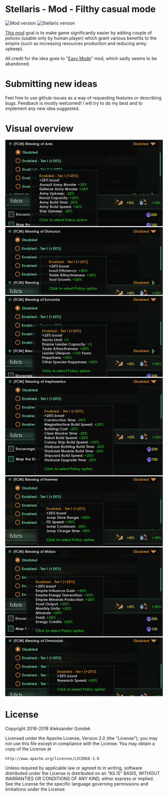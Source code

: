 Stellaris - Mod - Filthy casual mode
===
![Mod version](https://img.shields.io/badge/version-3.0.1-brightgreen.svg)
![Stellaris version](https://img.shields.io/badge/stellaris--version-2.1.*-blue.svg)

[This mod](http://steamcommunity.com/sharedfiles/filedetails/?id=741819051) goal is to make game significantly easier by adding couple of polices (usable only by human player) which grant various benefits to the empire (such as increasing resources production and reducing army upkeep).

All credit for the idea goes to "[Easy Mode](https://steamcommunity.com/sharedfiles/filedetails/?id=682268089)" mod, which sadly seems to be abandoned.

Submitting new ideas
===
Feel free to use github-issues as a way of requesting features or describing bugs. Feedback is mostly welcomed!
I will try to do my best and to implement any new idea suggested.

Visual overview
===

![Screenshot](/assets/screenshot-ares.png)
![Screenshot](/assets/screenshot-dionysus.png)
![Screenshot](/assets/screenshot-eunomia.png)
![Screenshot](/assets/screenshot-hephaestus.png)
![Screenshot](/assets/screenshot-hermes.png)
![Screenshot](/assets/screenshot-midas.png)
![Screenshot](/assets/screenshot-omnissiah.png)

License
===
Copyright 2016-2018 Aleksander Gondek

Licensed under the Apache License, Version 2.0 (the "License");
you may not use this file except in compliance with the License.
You may obtain a copy of the License at

    http://www.apache.org/licenses/LICENSE-2.0

Unless required by applicable law or agreed to in writing, software
distributed under the License is distributed on an "AS IS" BASIS,
WITHOUT WARRANTIES OR CONDITIONS OF ANY KIND, either express or implied.
See the License for the specific language governing permissions and
limitations under the License.
